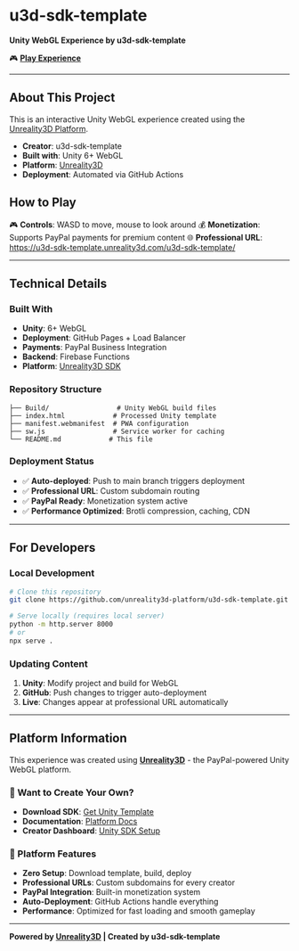 # u3d-sdk-template

**Unity WebGL Experience by u3d-sdk-template**

🎮 **[Play Experience](https://u3d-sdk-template.unreality3d.com/u3d-sdk-template/)**

---

## About This Project

This is an interactive Unity WebGL experience created using the [Unreality3D Platform](https://unreality3d.com).

- **Creator**: u3d-sdk-template
- **Built with**: Unity 6+ WebGL
- **Platform**: [Unreality3D](https://unreality3d.com)
- **Deployment**: Automated via GitHub Actions

## How to Play

🎮 **Controls**: WASD to move, mouse to look around
💰 **Monetization**: Supports PayPal payments for premium content
🌐 **Professional URL**: https://u3d-sdk-template.unreality3d.com/u3d-sdk-template/

---

## Technical Details

### Built With
- **Unity**: 6+ WebGL
- **Deployment**: GitHub Pages + Load Balancer
- **Payments**: PayPal Business Integration
- **Backend**: Firebase Functions
- **Platform**: [Unreality3D SDK](https://github.com/unreality3d-platform/u3d-sdk-template)

### Repository Structure
```
├── Build/                 # Unity WebGL build files
├── index.html            # Processed Unity template
├── manifest.webmanifest  # PWA configuration
├── sw.js                 # Service worker for caching
└── README.md            # This file
```

### Deployment Status
- ✅ **Auto-deployed**: Push to main branch triggers deployment
- ✅ **Professional URL**: Custom subdomain routing
- ✅ **PayPal Ready**: Monetization system active
- ✅ **Performance Optimized**: Brotli compression, caching, CDN

---

## For Developers

### Local Development
```bash
# Clone this repository
git clone https://github.com/unreality3d-platform/u3d-sdk-template.git

# Serve locally (requires local server)
python -m http.server 8000
# or
npx serve .
```

### Updating Content
1. **Unity**: Modify project and build for WebGL
2. **GitHub**: Push changes to trigger auto-deployment
3. **Live**: Changes appear at professional URL automatically

---

## Platform Information

This experience was created using **[Unreality3D](https://unreality3d.com)** - the PayPal-powered Unity WebGL platform.

### 🎯 Want to Create Your Own?
- **Download SDK**: [Get Unity Template](https://unreality3d.com/download-template)
- **Documentation**: [Platform Docs](https://unreality3d.com/docs)
- **Creator Dashboard**: [Unity SDK Setup](https://unreality3d.com)

### 🔧 Platform Features
- **Zero Setup**: Download template, build, deploy
- **Professional URLs**: Custom subdomains for every creator
- **PayPal Integration**: Built-in monetization system  
- **Auto-Deployment**: GitHub Actions handle everything
- **Performance**: Optimized for fast loading and smooth gameplay

---

**Powered by [Unreality3D](https://unreality3d.com) | Created by u3d-sdk-template**